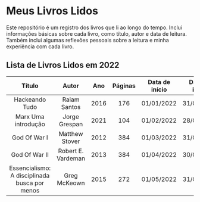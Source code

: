 # Meus Livros Lidos
Este repositório é um registro dos livros que li ao longo do tempo. Inclui informações básicas sobre cada livro, como título, autor e data de leitura. Também inclui algumas reflexões pessoais sobre a leitura e minha experiência com cada livro.
## Lista de Livros Lidos em 2022
| Título | Autor | Ano | Páginas | Data de início | Data de início |
| :---: | :---: | :---: | :---: | :---: | :---: |
| Hackeando Tudo | Raiam Santos | 2016 | 176 | 01/01/2022 | 31/01/2022 |
| Marx Uma introdução | Jorge Grespan | 2021 | 104 | 01/02/2022 | 28/02/2022 |
| God Of War I | Matthew Stover | 2012 | 384 | 01/03/2022 | 31/03/2022 |
| God Of War II | Robert E. Vardeman | 2013 | 384 | 01/04/2022 | 30/04/2022 |
| Essencialismo: A disciplinada busca por menos | Greg McKeown | 2015 | 272 | 01/05/2022 | 31/05/2022 |
